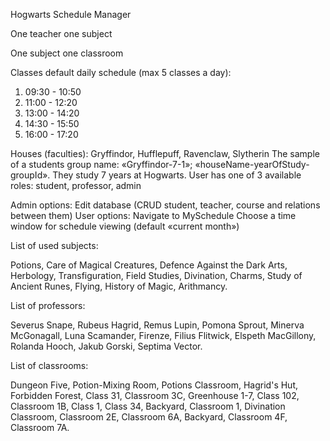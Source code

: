 

Hogwarts Schedule Manager

One teacher one subject

One subject one classroom

Classes default daily schedule (max 5 classes a day):

1. 09:30 - 10:50
2. 11:00 - 12:20
3. 13:00 - 14:20
4. 14:30 - 15:50
5. 16:00 - 17:20

Houses (faculties): Gryffindor, Hufflepuff, Ravenclaw, Slytherin
The sample of a students group name: «Gryffindor-7-1»; «houseName-yearOfStudy-groupId». They study 7 years at Hogwarts.
User has one of 3 available roles: student, professor, admin

Admin options:
Edit database (CRUD student, teacher, course and relations between them)
User options:
Navigate to MySchedule
Choose a time window for schedule viewing (default «current month»)

List of used subjects:

Potions,
Care of Magical Creatures,
Defence Against the Dark Arts,
Herbology,
Transfiguration,
Field Studies,
Divination,
Charms,
Study of Ancient Runes,
Flying,
History of Magic,
Arithmancy.

List of professors:

Severus Snape,
Rubeus Hagrid,
Remus Lupin,
Pomona Sprout,
Minerva McGonagall,
Luna Scamander,
Firenze,
Filius Flitwick,
Elspeth MacGillony,
Rolanda Hooch,
Jakub Gorski,
Septima Vector.

List of classrooms:

Dungeon Five,
Potion-Mixing Room,
Potions Classroom,
Hagrid's Hut,
Forbidden Forest,
Class 31,
Classroom 3C,
Greenhouse 1-7,
Class 102,
Classroom 1B,
Class 1,
Class 34,
Backyard,
Classroom 1,
Divination Classroom,
Classroom 2E,
Classroom 6A,
Backyard,
Classroom 4F,
Classroom 7A.